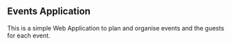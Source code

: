 Events Application
------------------

This is a simple Web Application to plan and organise events and the guests for each event.
